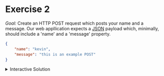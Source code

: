 # Exercise 2

_Goal:_ Create an HTTP POST request which posts your name and a message. Our web appllication expects a [JSON](https://www.json.org/) payload which, minimally, should include a 'name' and a 'message' property.

```json
{
    "name": "kevin",
    "message": "this is an example POST"
}
```


<details><summary>Interactive Solution</summary>
<p>

![Exercise2](./gifs/pyExercise2.gif)
      
</p>
</details>

